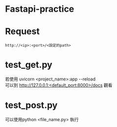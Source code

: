# Fastapi-practice

# Request
```bash=
http://<ip>:<port>/<設定的path>
```

# test_get.py

若使用 uvicorn <project_name>:app --reload  
可以到 http://127.0.0.1:<default_port:8000>/docs 觀看
  
  
# test_post.py
可以使用python <file_name.py> 執行
